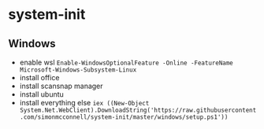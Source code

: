 # system-init

## Windows

- enable wsl `Enable-WindowsOptionalFeature -Online -FeatureName Microsoft-Windows-Subsystem-Linux`
- install office
- install scansnap manager
- install ubuntu
- install everything else `iex ((New-Object System.Net.WebClient).DownloadString('https://raw.githubusercontent.com/simonmcconnell/system-init/master/windows/setup.ps1'))`
